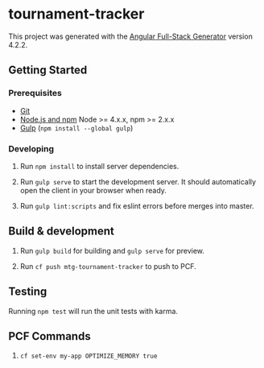 # tournament-tracker

This project was generated with the [Angular Full-Stack Generator](https://github.com/DaftMonk/generator-angular-fullstack) version 4.2.2.

## Getting Started

### Prerequisites

- [Git](https://git-scm.com/)
- [Node.js and npm](nodejs.org) Node >= 4.x.x, npm >= 2.x.x
- [Gulp](http://gulpjs.com/) (`npm install --global gulp`)

### Developing

1. Run `npm install` to install server dependencies.

2. Run `gulp serve` to start the development server. It should automatically open the client in your browser when ready.

3. Run `gulp lint:scripts` and fix eslint errors before merges into master.

## Build & development

1. Run `gulp build` for building and `gulp serve` for preview.

2. Run `cf push mtg-tournament-tracker` to push to PCF.

## Testing

Running `npm test` will run the unit tests with karma.

## PCF Commands

1. `cf set-env my-app OPTIMIZE_MEMORY true`
